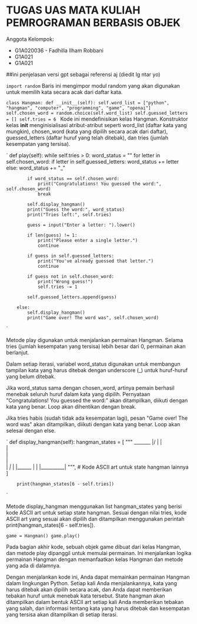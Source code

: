 # TUGAS UAS MATA KULIAH PEMROGRAMAN BERBASIS OBJEK

Anggota Kelompok:
- G1A020036 - Fadhilla Ilham Robbani
- G1A021 
- G1A021

##ini penjelasan versi gpt sebagai referensi aj (diedit lg ntar yo)


`import random`
Baris ini mengimpor modul random yang akan digunakan untuk memilih kata secara acak dari daftar kata.

`class Hangman:
    def __init__(self):
        self.word_list = ["python", "hangman", "computer", "programming", "game", "openai"]
        self.chosen_word = random.choice(self.word_list)
        self.guessed_letters = []
        self.tries = 6
`
Kode ini mendefinisikan kelas Hangman. Konstruktor kelas __init__ menginisialisasi atribut-atribut seperti word_list (daftar kata yang mungkin), chosen_word (kata yang dipilih secara acak dari daftar), guessed_letters (daftar huruf yang telah ditebak), dan tries (jumlah kesempatan yang tersisa).

`    def play(self):
        while self.tries > 0:
            word_status = ""
            for letter in self.chosen_word:
                if letter in self.guessed_letters:
                    word_status += letter
                else:
                    word_status += "_"

            if word_status == self.chosen_word:
                print("Congratulations! You guessed the word:", self.chosen_word)
                break

            self.display_hangman()
            print("Guess the word:", word_status)
            print("Tries left:", self.tries)

            guess = input("Enter a letter: ").lower()

            if len(guess) != 1:
                print("Please enter a single letter.")
                continue

            if guess in self.guessed_letters:
                print("You've already guessed that letter.")
                continue

            if guess not in self.chosen_word:
                print("Wrong guess!")
                self.tries -= 1

            self.guessed_letters.append(guess)

        else:
            self.display_hangman()
            print("Game over! The word was", self.chosen_word)
`

Metode play digunakan untuk menjalankan permainan Hangman. Selama tries (jumlah kesempatan yang tersisa) lebih besar dari 0, permainan akan berlanjut.

Dalam setiap iterasi, variabel word_status digunakan untuk membangun tampilan kata yang harus ditebak dengan underscore (_) untuk huruf-huruf yang belum ditebak.

Jika word_status sama dengan chosen_word, artinya pemain berhasil menebak seluruh huruf dalam kata yang dipilih. Pernyataan "Congratulations! You guessed the word:" akan ditampilkan, diikuti dengan kata yang benar. Loop akan dihentikan dengan break.

Jika tries habis (sudah tidak ada kesempatan lagi), pesan "Game over! The word was" akan ditampilkan, diikuti dengan kata yang benar. Loop akan selesai dengan else.


`    def display_hangman(self):
        hangman_states = [
            """
               _______
              |/      |
              |      
              |      
              |       
              |      
              |
             _|_
            |   |______
            |          |
            |__________|
            """,
            # Kode ASCII art untuk state hangman lainnya
        ]

        print(hangman_states[6 - self.tries])
`

Metode display_hangman menggunakan list hangman_states yang berisi kode ASCII art untuk setiap state hangman. Sesuai dengan nilai tries, kode ASCII art yang sesuai akan dipilih dan ditampilkan menggunakan perintah print(hangman_states[6 - self.tries]).


`game = Hangman()
game.play()
`

Pada bagian akhir kode, sebuah objek game dibuat dari kelas Hangman, dan metode play dipanggil untuk memulai permainan. Ini menjalankan logika permainan Hangman dengan memanfaatkan kelas Hangman dan metode yang ada di dalamnya.

Dengan menjalankan kode ini, Anda dapat memainkan permainan Hangman dalam lingkungan Python. Setiap kali Anda menjalankannya, kata yang harus ditebak akan dipilih secara acak, dan Anda dapat memberikan tebakan huruf untuk menebak kata tersebut. State hangman akan ditampilkan dalam bentuk ASCII art setiap kali Anda memberikan tebakan yang salah, dan informasi tentang kata yang harus ditebak dan kesempatan yang tersisa akan ditampilkan di setiap iterasi.